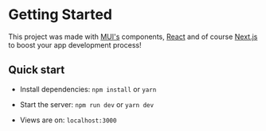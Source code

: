 # Getting Started

This project was made with [MUI's](https://mui.com/?ref=devias-io) components, [React](https://reactjs.org/?ref=devias-io) and of course [Next.js](https://github.com/vercel/next.js/?ref=devias-io) to boost your app development process!

## Quick start

- Install dependencies: `npm install` or `yarn`

- Start the server: `npm run dev` or `yarn dev`

- Views are on: `localhost:3000`
